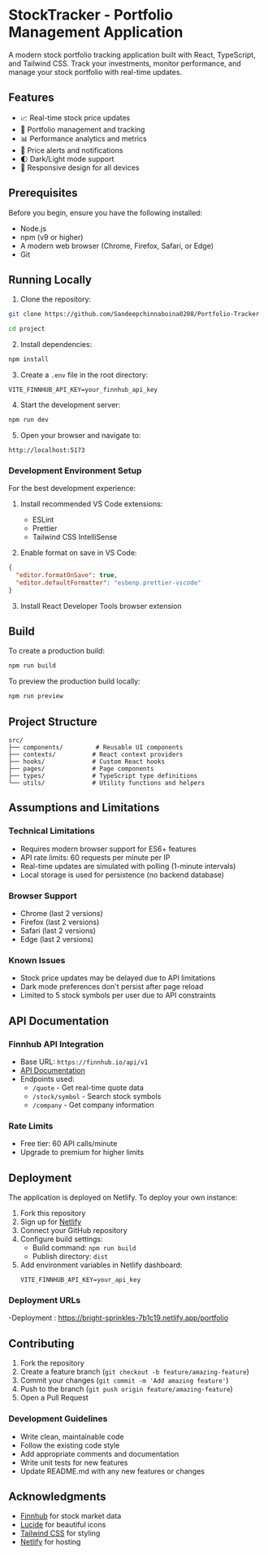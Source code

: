 # StockTracker - Portfolio Management Application

A modern stock portfolio tracking application built with React, TypeScript, and Tailwind CSS. Track your investments, monitor performance, and manage your stock portfolio with real-time updates.


## Features

- 📈 Real-time stock price updates
- 💼 Portfolio management and tracking
- 📊 Performance analytics and metrics
- 🔔 Price alerts and notifications
- 🌓 Dark/Light mode support
- 📱 Responsive design for all devices

## Prerequisites

Before you begin, ensure you have the following installed:
- Node.js 
- npm (v9 or higher)
- A modern web browser (Chrome, Firefox, Safari, or Edge)
- Git

## Running Locally

1. Clone the repository:
```bash
git clone https://github.com/Sandeepchinnaboina0208/Portfolio-Tracker

cd project
```

2. Install dependencies:
```bash
npm install
```

3. Create a `.env` file in the root directory:
```env
VITE_FINNHUB_API_KEY=your_finnhub_api_key
```

4. Start the development server:
```bash
npm run dev
```

5. Open your browser and navigate to:
```
http://localhost:5173
```

### Development Environment Setup

For the best development experience:

1. Install recommended VS Code extensions:
   - ESLint
   - Prettier
   - Tailwind CSS IntelliSense

2. Enable format on save in VS Code:
```json
{
  "editor.formatOnSave": true,
  "editor.defaultFormatter": "esbenp.prettier-vscode"
}
```

3. Install React Developer Tools browser extension

## Build

To create a production build:

```bash
npm run build
```

To preview the production build locally:

```bash
npm run preview
```

## Project Structure

```
src/
├── components/         # Reusable UI components
├── contexts/          # React context providers
├── hooks/             # Custom React hooks
├── pages/             # Page components
├── types/             # TypeScript type definitions
└── utils/             # Utility functions and helpers
```

## Assumptions and Limitations

### Technical Limitations
- Requires modern browser support for ES6+ features
- API rate limits: 60 requests per minute per IP
- Real-time updates are simulated with polling (1-minute intervals)
- Local storage is used for persistence (no backend database)

### Browser Support
- Chrome (last 2 versions)
- Firefox (last 2 versions)
- Safari (last 2 versions)
- Edge (last 2 versions)

### Known Issues
- Stock price updates may be delayed due to API limitations
- Dark mode preferences don't persist after page reload
- Limited to 5 stock symbols per user due to API constraints

## API Documentation

### Finnhub API Integration
- Base URL: `https://finnhub.io/api/v1`
- [API Documentation](https://finnhub.io/docs/api)
- Endpoints used:
  - `/quote` - Get real-time quote data
  - `/stock/symbol` - Search stock symbols
  - `/company` - Get company information

### Rate Limits
- Free tier: 60 API calls/minute
- Upgrade to premium for higher limits

## Deployment

The application is deployed on Netlify. To deploy your own instance:

1. Fork this repository
2. Sign up for [Netlify](https://www.netlify.com/)
3. Connect your GitHub repository
4. Configure build settings:
   - Build command: `npm run build`
   - Publish directory: `dist`
5. Add environment variables in Netlify dashboard:
   ```
   VITE_FINNHUB_API_KEY=your_api_key
   ```

### Deployment URLs
-Deployment : https://bright-sprinkles-7b1c19.netlify.app/portfolio


## Contributing

1. Fork the repository
2. Create a feature branch (`git checkout -b feature/amazing-feature`)
3. Commit your changes (`git commit -m 'Add amazing feature'`)
4. Push to the branch (`git push origin feature/amazing-feature`)
5. Open a Pull Request

### Development Guidelines
- Write clean, maintainable code
- Follow the existing code style
- Add appropriate comments and documentation
- Write unit tests for new features
- Update README.md with any new features or changes


## Acknowledgments

- [Finnhub](https://finnhub.io/) for stock market data
- [Lucide](https://lucide.dev/) for beautiful icons
- [Tailwind CSS](https://tailwindcss.com/) for styling
- [Netlify](https://www.netlify.com/) for hosting
